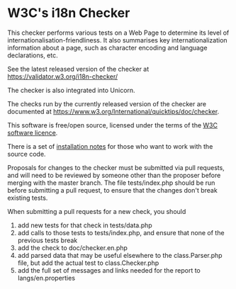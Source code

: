 # W3C's i18n Checker 

This checker performs various tests on a Web Page to determine its level of internationalisation-friendliness. It also summarises key internationalization information about a page, such as character encoding and language declarations, etc.

See the latest released version of the checker at
https://validator.w3.org/i18n-checker/

The checker is also integrated into Unicorn.

The checks run by the currently released version of the checker are documented at https://www.w3.org/International/quicktips/doc/checker.

This software is free/open source, licensed under the terms of the [W3C software licence](https://github.com/w3c/i18n-checker/blob/master/LICENSE.html).

There is a set of [installation notes](https://github.com/w3c/i18n-checker/wiki/Installation-notes) for those who want to work with the source code.

Proposals for changes to the checker must be submitted via pull requests, and will need to be reviewed by someone other than the proposer before merging with the master branch. The file tests/index.php should be run before submitting a pull request, to ensure that the changes don't break existing tests. 

When submitting a pull requests for a new check, you should 

1. add new tests for that check in tests/data.php
2. add calls to those tests to tests/index.php, and ensure that none of the previous tests break
3. add the check to doc/checker.en.php
4. add parsed data that may be useful elsewhere to the class.Parser.php file, but add the actual test to class.Checker.php
5. add the full set of messages and links needed for the report to langs/en.properties


